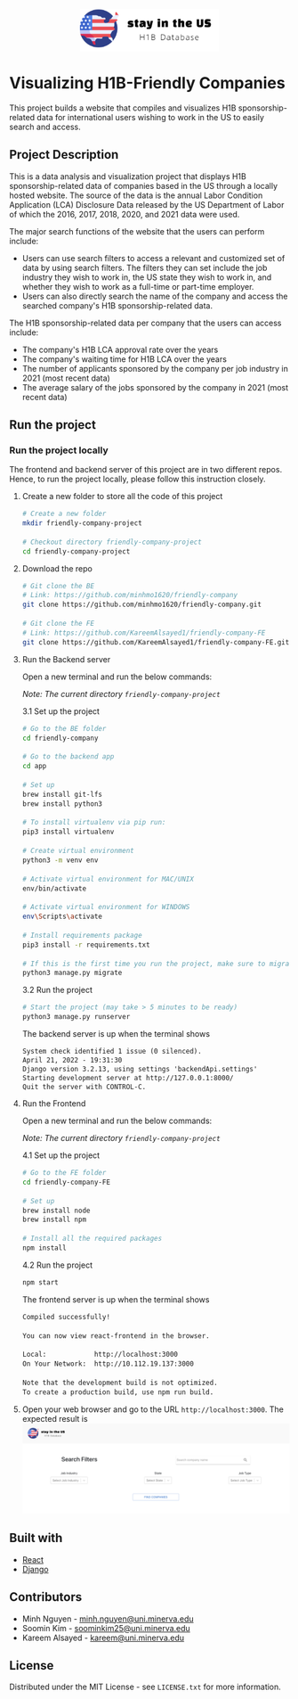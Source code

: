 <p align="center">
 <img align="center" alt="Logo" src="./logo.png" width="250"/>
</p>

# Visualizing H1B-Friendly Companies

This project builds a website that compiles and visualizes H1B sponsorship-related data for international users wishing to work in the US to easily search and access.

## Project Description

This is a data analysis and visualization project that displays H1B sponsorship-related data of companies based in the US through a locally hosted website. The source of the data is the annual Labor Condition Application (LCA) Disclosure Data released by the US Department of Labor of which the 2016, 2017, 2018, 2020, and 2021 data were used. 

The major search functions of the website that the users can perform include:
- Users can use search filters to access a relevant and customized set of data by using search filters. The filters they can set include the job industry they wish to work in, the US state they wish to work in, and whether they wish to work as a full-time or part-time employer.
- Users can also directly search the name of the company and access the searched company's H1B sponsorship-related data.

The H1B sponsorship-related data per company that the users can access include:
- The company's H1B LCA approval rate over the years
- The company's waiting time for H1B LCA over the years
- The number of applicants sponsored by the company per job industry in 2021 (most recent data)
- The average salary of the jobs sponsored by the company in 2021 (most recent data)

## Run the project

### Run the project locally

The frontend and backend server of this project are in two different repos. Hence, to run the project locally, please follow this instruction closely.

1. Create a new folder to store all the code of this project
    ```bash
    # Create a new folder
    mkdir friendly-company-project

    # Checkout directory friendly-company-project
    cd friendly-company-project
    ```

2. Download the repo
    ```bash
    # Git clone the BE 
    # Link: https://github.com/minhmo1620/friendly-company
    git clone https://github.com/minhmo1620/friendly-company.git

    # Git clone the FE
    # Link: https://github.com/KareemAlsayed1/friendly-company-FE
    git clone https://github.com/KareemAlsayed1/friendly-company-FE.git
    ```
3. Run the Backend server

    Open a new terminal and run the below commands:

    _Note: The current directory ```friendly-company-project```_

    3.1 Set up the project
    ```bash
    # Go to the BE folder
    cd friendly-company

    # Go to the backend app
    cd app

    # Set up
    brew install git-lfs
    brew install python3

    # To install virtualenv via pip run:
    pip3 install virtualenv

    # Create virtual environment 
    python3 -m venv env

    # Activate virtual environment for MAC/UNIX
    env/bin/activate

    # Activate virtual environment for WINDOWS
    env\Scripts\activate

    # Install requirements package
    pip3 install -r requirements.txt

    # If this is the first time you run the project, make sure to migrate (normally takes 5 mins)
    python3 manage.py migrate
    ```
    3.2 Run the project
    ```bash
    # Start the project (may take > 5 minutes to be ready)
    python3 manage.py runserver
    ```
    The backend server is up when the terminal shows
    ```
    System check identified 1 issue (0 silenced).
    April 21, 2022 - 19:31:30
    Django version 3.2.13, using settings 'backendApi.settings'
    Starting development server at http://127.0.0.1:8000/
    Quit the server with CONTROL-C.
    ```
4. Run the Frontend 
    
    Open a new terminal and run the below commands:

    _Note: The current directory ```friendly-company-project```_

    4.1 Set up the project
    ```bash
    # Go to the FE folder
    cd friendly-company-FE

    # Set up
    brew install node
    brew install npm

    # Install all the required packages
    npm install
    ```
    4.2 Run the project
    ```bash
    npm start
    ```
    The frontend server is up when the terminal shows
    ```bash
    Compiled successfully!

    You can now view react-frontend in the browser.

    Local:            http://localhost:3000
    On Your Network:  http://10.112.19.137:3000

    Note that the development build is not optimized.
    To create a production build, use npm run build.
    ```

5. Open your web browser and go to the URL ```http://localhost:3000```. The expected result is
![welcome_page](./welcome_page.png)

## Built with

- [React](https://reactjs.org/)
- [Django](https://www.djangoproject.com/start/)

## Contributors
- Minh Nguyen - minh.nguyen@uni.minerva.edu
- Soomin Kim - soominkim25@uni.minerva.edu 
- Kareem Alsayed - kareem@uni.minerva.edu

## License

Distributed under the MIT License - see ```LICENSE.txt``` for more information.
